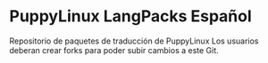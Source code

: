 PuppyLinux LangPacks Español
============================

Repositorio de paquetes de traducción de PuppyLinux 
Los usuarios deberan crear forks para poder subir cambios a este Git.
